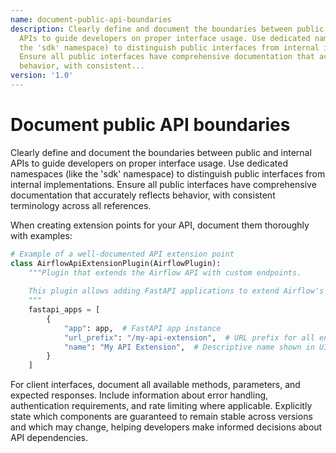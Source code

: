 ```yaml
---
name: document-public-api-boundaries
description: Clearly define and document the boundaries between public and internal
  APIs to guide developers on proper interface usage. Use dedicated namespaces (like
  the 'sdk' namespace) to distinguish public interfaces from internal implementations.
  Ensure all public interfaces have comprehensive documentation that accurately reflects
  behavior, with consistent...
version: '1.0'
---
```

# Document public API boundaries

Clearly define and document the boundaries between public and internal APIs to guide developers on proper interface usage. Use dedicated namespaces (like the 'sdk' namespace) to distinguish public interfaces from internal implementations. Ensure all public interfaces have comprehensive documentation that accurately reflects behavior, with consistent terminology across all references.

When creating extension points for your API, document them thoroughly with examples:

```python
# Example of a well-documented API extension point
class AirflowApiExtensionPlugin(AirflowPlugin):
    """Plugin that extends the Airflow API with custom endpoints.
    
    This plugin allows adding FastAPI applications to extend Airflow's API.
    """
    fastapi_apps = [
        {
            "app": app,  # FastAPI app instance
            "url_prefix": "/my-api-extension",  # URL prefix for all endpoints
            "name": "My API Extension",  # Descriptive name shown in UI
        }
    ]
```

For client interfaces, document all available methods, parameters, and expected responses. Include information about error handling, authentication requirements, and rate limiting where applicable. Explicitly state which components are guaranteed to remain stable across versions and which may change, helping developers make informed decisions about API dependencies.
